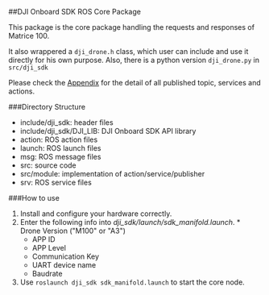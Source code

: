 ##DJI Onboard SDK ROS Core Package

This package is the core package handling the requests and responses of Matrice 100.

It also wrappered a `dji_drone.h` class, which user can include and use it directly for his own purpose.
Also, there is a python version `dji_drone.py` in `src/dji_sdk`

Please check the [Appendix](../dji_sdk_doc/Appendix.md) for the detail of all published topic, services and actions.

###Directory Structure
* include/dji_sdk: header files
* include/dji_sdk/DJI_LIB: DJI Onboard SDK API library
* action: ROS action files
* launch: ROS launch files
* msg: ROS message files
* src: source code
* src/module: implementation of action/service/publisher
* srv: ROS service files

###How to use
1. Install and configure your hardware correctly.
2. Enter the following info into *dji_sdk/launch/sdk_manifold.launch*.
        * Drone Version ("M100" or "A3")
	* APP ID
	* APP Level
	* Communication Key
	* UART device name
	* Baudrate
3. Use `roslaunch dji_sdk sdk_manifold.launch` to start the core node.

